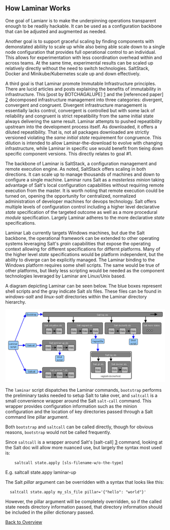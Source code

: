 

## How Laminar Works

One goal of Lamianr is to make the underpinning operations transparent enough to be readily hackable. It can be used as a configuration backbone that can be adjusted and augmented as needed.

Another goal is to support graceful scaling by finding components with demonstated abiliity to scale up while also being able scale down to a single node configuration that provides full operational control to an individual.  This allows for experimentation with less coordination overhead within and across teams.  At the same time, experimental results can be scaled up relatively directly without the need to switch technologies.   SaltStack, Docker and Minikube/Kubernetes scale up and down effectively.  

A third goal is that Laminar promote Immutable Infrastructure principles. There are lucid articles and posts explaining the benefits of immutability in infrastructure.  This [post by BOTCHAGALUPE] [1] and the [referenced paper] [2] docomposed infrastructure management into three categories: divergent, convergent and congruent. Divergent infrastructure management is essentially lacks control, convergent is controlled but with some lack of reliability and congruent is strict repeatibility from the same initial state always delivering the same result.  Laminar attempts to pushed repeatibility upstream into the development process itself.  As downloaded, it offers a diluted repeatibility.  That is, not all packages downloaded are strictly versioned violating the *same initial state* requirement for congruence.  This dilution is intended to allow Laminar-the-download to evolve with changing infrastructure, while Laminar in specific use would benefit from tieing down specific component versions. This directly relates to goal #1.

The backbone of Laminar is SaltStack, a configuration management and remote execution engine. As noted, SaltStack offers scaling in both directions.  It can scale up to manage thousands of machines and down to configure a single machine.  Laminar runs Salt as a *masterless minion* taking advantage of Salt's local configuration capabilities without requiring remote execution from the master.  It is worth noting that remote execution could be turned on, opening the opportunity for centralized, normalized administration of developer machines for devops technology.  Salt offers multiple levels of configuration control including a higher level declarative *state* specification of the targeted outcome as well as a more procedural *module* specification.  Largely Laminar adheres to the more declarative *state* specifications.

Laminar Lab currently targets Windows machines, but due the Salt backbone, the operational framework can be extended to other operating systems leveraging Salt's *grain* capabilities that expose the operating context allowing for different specifications for differnt platforms. Many of the higher level *state* specifications would be platform independent, but the ability to diverge can be explicitly managed.  The Laminar binding to the Windows platform requires some shell scripts.  The same would be true of other platforms, but likely less scripting would be needed as the component technologies leveraged by Laminar are Linux/Unix based.

A diagram depicting Laminar can be seen below.  The blue boxes represent shell scripts and the gray indicate Salt *sls* files. These files can be found in *windows-salt* and *linux-salt* directories within the Laminar directory hierarchy.

![Salt Backbone](images/salt-super-struct.png)

The `laminar` script dispatches the Laminar commands, `bootstrap` performs the preliminary tasks needed to setup Salt to take over, and `saltcall` is a small convenience wrapper around the Salt `salt-call` command.  This wrapper provides configuration information such as the minion configuration and the location of key directories passed through a Salt command line pillar argument.

Both `bootstrap` and `saltcall` can be called directly, though for obvious reasons,  `bootstrap` would not be called frequently.

Since `saltcall` is a wrapper around Salt's [salt-call] [3] command, looking at the Salt doc will allow more nuanced use, but largely the syntax most used is:

```
    saltcall state.apply [sls-filename-w/o-the-type]   
```
E.g. saltcall state.appy laminar-up

The Salt *pillar* argument can be overridden with a syntax that looks like this:

```
  saltcall state.apply my_sls_file pillar='{"hello": "world"}'
```
However, the pillar argument will be completely overridden, so if the called state needs directory information passed, that directory information should be included in the piller dictionary passed.

  [1]: https://theagileadmin.com/tag/immutable-infrastructure/   "Immutable Delivery"
  [2]: http://www.infrastructures.org/papers/turing/turing.html  "Why Order Matters: Turing Equivalence in Automated Systems Administration"
  [3]: https://docs.saltstack.com/en/latest/ref/cli/salt-call.html "Salt-Call Documentation"





[Back to Overview](index.md)
